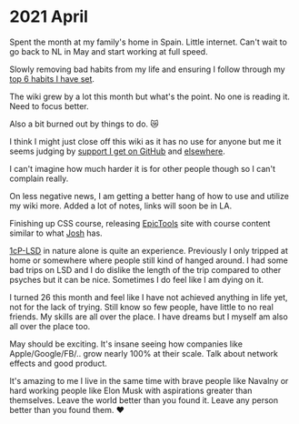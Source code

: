 # 2021 April

Spent the month at my family's home in Spain. Little internet. Can't wait to go back to NL in May and start working at full speed.

Slowly removing bad habits from my life and ensuring I follow through my [top 6 habits I have set](../../focusing/habits.md).

The wiki grew by a lot this month but what's the point. No one is reading it. Need to focus better.

Also a bit burned out by things to do. 😿

I think I might just close off this wiki as it has no use for anyone but me it seems judging by [support I get on GitHub](https://github.com/sponsors/nikitavoloboev) and [elsewhere](https://gumroad.com/l/everything-i-know).

I can't imagine how much harder it is for other people though so I can't complain really.

On less negative news, I am getting a better hang of how to use and utilize my wiki more. Added a lot of notes, links will soon be in LA.

Finishing up CSS course, releasing [EpicTools](https://epictools.dev) site with course content similar to what [Josh](https://twitter.com/JoshWComeau) has.

[1cP-LSD](https://en.wikipedia.org/wiki/1cP-LSD) in nature alone is quite an experience. Previously I only tripped at home or somewhere where people still kind of hanged around. I had some bad trips on LSD and I do dislike the length of the trip compared to other psyches but it can be nice. Sometimes I do feel like I am dying on it.

I turned 26 this month and feel like I have not achieved anything in life yet, not for the lack of trying. Still know so few people, have little to no real friends. My skills are all over the place. I have dreams but I myself am also all over the place too.

May should be exciting. It's insane seeing how companies like Apple/Google/FB/.. grow nearly 100% at their scale. Talk about network effects and good product.

It's amazing to me I live in the same time with brave people like Navalny or hard working people like Elon Musk with aspirations greater than themselves. Leave the world better than you found it. Leave any person better than you found them. ♥️
